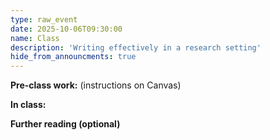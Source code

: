 ```yaml
---
type: raw_event
date: 2025-10-06T09:30:00
name: Class
description: 'Writing effectively in a research setting'
hide_from_announcments: true
---
```


**Pre-class work:** (instructions on Canvas)



**In class:**



**Further reading (optional)**
